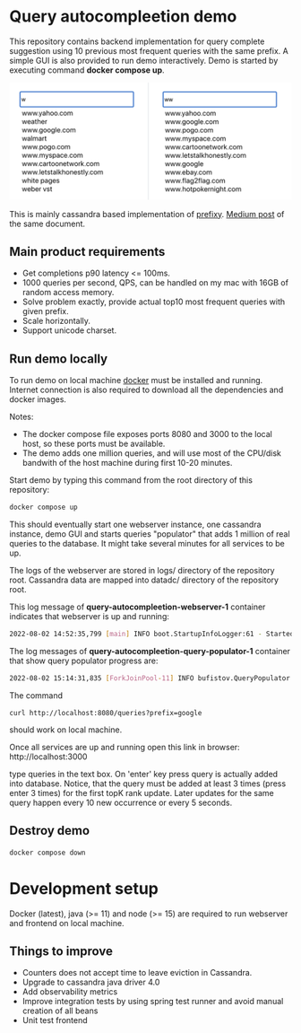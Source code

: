 # Query autocompleetion demo

This repository contains backend implementation for query
complete suggestion using 10 previous most frequent queries with the same
prefix. A simple GUI is also provided to run demo interactively.
Demo is started by executing command **docker compose up**.

![Demo logo](images/query_complete_demo_logo.png)

This is mainly cassandra based implementation of [prefixy](https://prefixy.github.io/).
[Medium post](https://medium.com/@prefixyteam/how-we-built-prefixy-a-scalable-prefix-search-service-for-powering-autocomplete-c20f98e2eff1)
of the same document.

## Main product requirements

- Get completions p90 latency <= 100ms.
- 1000 queries per second, QPS, can be handled on my mac with 16GB of random access memory.
- Solve problem exactly, provide actual top10 most frequent queries with given prefix.
- Scale horizontally.
- Support unicode charset.

## Run demo locally

To run demo on local machine [docker](https://www.docker.com/)
must be installed and running. Internet connection is also required
to download all the dependencies and docker images.

Notes:

- The docker compose file
exposes ports 8080 and 3000 to the local host, so these ports must be available.
- The demo adds one million queries, and will use most of the CPU/disk
bandwith of the host machine during first 10-20 minutes.

Start demo by typing this command from the root directory of this repository:

```bash
docker compose up
```

This should eventually start one webserver instance, one cassandra instance, demo GUI
and starts queries "populator" that adds 1 million of real queries to
the database. It might take several minutes for all services to be up.

The logs of the webserver are stored in logs/ directory of the repository root.
Cassandra data are mapped into datadc/ directory of the repository root.

This log message of **query-autocompleetion-webserver-1** container indicates that webserver is up and running:

```bash
2022-08-02 14:52:35,799 [main] INFO boot.StartupInfoLogger:61 - Started Application in 7.621 seconds (JVM running for 9.336)
```

The log messages of **query-autocompleetion-query-populator-1** container
that show query populator progress are:

```bash
2022-08-02 15:14:31,835 [ForkJoinPool-11] INFO bufistov.QueryPopulator:134 - 970000 queries done...
```

The command
```aidl
curl http://localhost:8080/queries?prefix=google
```

should work on local machine.

Once all services are up and running open this link in browser:
http://localhost:3000

type queries in the text box. On 'enter' key press query is actually
added into database. Notice, that the query must be added at least 3 times (press enter 3 times)
for the first topK rank update. Later updates for the same query
happen every 10 new occurrence or every 5 seconds.

## Destroy demo

```bash
docker compose down
```

# Development setup

Docker (latest), java (>= 11) and node (>= 15) are required to run
webserver and frontend on local machine.

## Things to improve
- Counters does not accept time to leave eviction in Cassandra.
- Upgrade to cassandra java driver 4.0
- Add observability metrics
- Improve integration tests by using spring test runner and avoid
manual creation of all beans
- Unit test frontend
